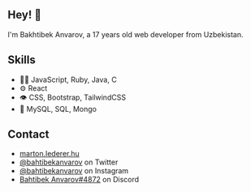 ## Hey! 👋
I'm Bakhtibek Anvarov, a 17 years old web developer from Uzbekistan.

<!-- - 🧭 Founder at [@th8ta](https://github.com/th8ta) and [@useverto](https://github.com/useverto) -->

<!-- - 👥 Core team member at [@nestdotland](https://github.com/nestdotland) -->

## Skills
- 👨‍💻 JavaScript, Ruby, Java, C
- ⚙️ React
- 👁️ CSS, Bootstrap, TailwindCSS
- 💽 MySQL, SQL, Mongo

## Contact
- [marton.lederer.hu](https://marton.lederer.hu)
- [@bahtibekanvarov](https://twitter.com/martonlederer) on Twitter
- [@bahtibekanvarov](https://instagram.com/bakhtibekanvarov) on Instagram
- [Bahtibek Anvarov#4872](./) on Discord
